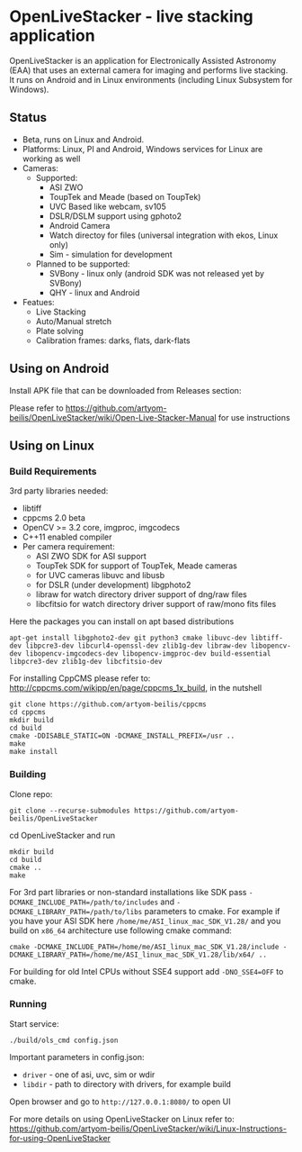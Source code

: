# OpenLiveStacker - live stacking application

OpenLiveStacker is an application for Electronically Assisted Astronomy (EAA) that uses an external camera for imaging and performs live stacking. It runs on Android and in Linux environments (including Linux Subsystem for Windows).

## Status

- Beta, runs on Linux and Android.
- Platforms: Linux, PI and  Android, Windows services for Linux are working as well
- Cameras:
    - Supported:
        - ASI ZWO
        - ToupTek and Meade (based on ToupTek)
        - UVC Based like webcam, sv105
        - DSLR/DSLM support using gphoto2
        - Android Camera
        - Watch directoy for files (universal integration with ekos, Linux only)
        - Sim - simulation for development
    - Planned to be supported:
        - SVBony - linux only (android SDK was not released yet by SVBony)
        - QHY - linux and Android
- Featues:
    - Live Stacking
    - Auto/Manual stretch
    - Plate solving
    - Calibration frames: darks, flats, dark-flats

## Using on Android

Install APK file that can be downloaded from Releases section:

Please refer to <https://github.com/artyom-beilis/OpenLiveStacker/wiki/Open-Live-Stacker-Manual> for use instructions


## Using on Linux

### Build Requirements



3rd party libraries needed:

- libtiff
- cppcms 2.0 beta
- OpenCV >= 3.2 core, imgproc, imgcodecs
- C++11 enabled compiler
- Per camera requirement:
    - ASI ZWO SDK for ASI support
    - ToupTek SDK for support of ToupTek, Meade cameras
    - for UVC cameras libuvc and libusb
    - for DSLR (under development) libgphoto2
    - libraw for watch directory driver support of dng/raw files
    - libcfitsio for watch directory driver support of raw/mono fits files


Here the packages you can install on apt based distributions

    apt-get install libgphoto2-dev git python3 cmake libuvc-dev libtiff-dev libpcre3-dev libcurl4-openssl-dev zlib1g-dev libraw-dev libopencv-dev libopencv-imgcodecs-dev libopencv-imgproc-dev build-essential libpcre3-dev zlib1g-dev libcfitsio-dev

For installing CppCMS please refer to: <http://cppcms.com/wikipp/en/page/cppcms_1x_build>, in the nutshell

    git clone https://github.com/artyom-beilis/cppcms
    cd cppcms
    mkdir build
    cd build
    cmake -DDISABLE_STATIC=ON -DCMAKE_INSTALL_PREFIX=/usr ..
    make
    make install
    

### Building

Clone repo:

    git clone --recurse-submodules https://github.com/artyom-beilis/OpenLiveStacker

cd OpenLiveStacker and run

    mkdir build
    cd build
    cmake ..
    make
    

For 3rd part libraries or non-standard installations like SDK pass `-DCMAKE_INCLUDE_PATH=/path/to/includes` and `-DCMAKE_LIBRARY_PATH=/path/to/libs` parameters to cmake. For example if you have your ASI SDK here `/home/me/ASI_linux_mac_SDK_V1.28/` and you build on `x86_64` architecture use following cmake command:

    cmake -DCMAKE_INCLUDE_PATH=/home/me/ASI_linux_mac_SDK_V1.28/include -DCMAKE_LIBRARY_PATH=/home/me/ASI_linux_mac_SDK_V1.28/lib/x64/ ..

For building for old Intel CPUs without SSE4 support add `-DNO_SSE4=OFF` to cmake.


### Running

Start service:

    ./build/ols_cmd config.json

Important parameters in config.json:

- `driver` - one of asi, uvc, sim or wdir 
- `libdir` - path to directory with drivers, for example build

Open browser and go to `http://127.0.0.1:8080/` to open UI

For more details on using OpenLiveStacker on Linux refer to: <https://github.com/artyom-beilis/OpenLiveStacker/wiki/Linux-Instructions-for-using-OpenLiveStacker>


